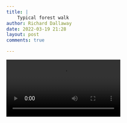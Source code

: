 ```yaml
---
title: |
    Typical forest walk
author: Richard Dallaway
date: 2022-03-19 21:28
layout: post
comments: true

---
```


<video controls autoplay playsinline>
    <source src="/video/typical_forest_walk.mp4" type="video/mp4">
</video>
